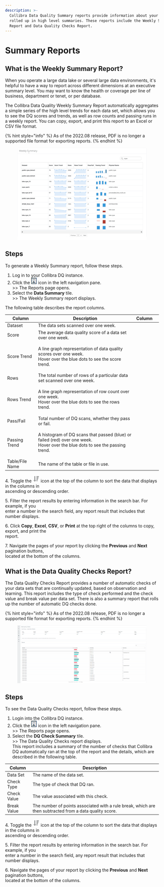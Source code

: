 ```yaml
---
description: >-
  Collibra Data Quality Summary reports provide information about your data sets
  rolled up in high level summaries. These reports include the Weekly Summary
  Report and Data Quality Checks Report.
---
```


# Summary Reports

## What is the Weekly Summary Report?

When you operate a large data lake or several large data environments, it's helpful to have a way to report across different dimensions at an executive summary level. You may want to know the health or coverage per line of business, department or tenet, or per database.&#x20;

The Collibra Data Quality Weekly Summary Report automatically aggregates a simple series of the high level trends for each data set, which allows you to see the DQ scores and trends, as well as row counts and passing runs in a weekly report. You can copy, export, and print this report to an Excel or CSV file format.

{% hint style="info" %}
As of the 2022.08 release, PDF is no longer a supported file format for exporting reports.
{% endhint %}

<figure><img src="../../.gitbook/assets/dq-weekly-summary-report.png" alt=""><figcaption></figcaption></figure>

## Steps

To generate a Weekly Summary report, follow these steps.

1. Log in to your Collibra DQ instance.
2. Click the ![](../../.gitbook/assets/dq-reports-icon.png) icon in the left navigation pane. \
   \>> The Reports page opens.
3. Select the **Data Summary** tile.\
   \>> The Weekly Summary report displays.

The following table describes the report columns.

| Column          | Description                                                                                                                            | Column |   |
| --------------- | -------------------------------------------------------------------------------------------------------------------------------------- | ------ | - |
| Dataset         | The data sets scanned over one week.                                                                                                   |        |   |
| Score           | The average data quality score of a data set over one week.                                                                            |        |   |
| Score Trend     | <p>A line graph representation of data quality scores over one week. <br>Hover over the blue dots to see the score trend.</p>          |        |   |
| Rows            | The total number of rows of a particular data set scanned over one week.                                                               |        |   |
| Rows Trend      | <p>A line graph representation of row count over one week.<br>Hover over the blue dots to see the rows trend.</p>                      |        |   |
| Pass/Fail       | Total number of DQ scans, whether they pass or fail.                                                                                   |        |   |
| Passing Trend   | <p>A histogram of DQ scans that passed (blue) or failed (red) over one week.<br>Hover over the blue dots to see the passing trend.</p> |        |   |
| Table/File Name | The name of the table or file in use.                                                                                                  |        |   |

4\. Toggle the ![](<../../.gitbook/assets/dq-sort-icon (1).png>) icon at the top of the column to sort the data that displays in the columns in\
&#x20;    ascending or descending order.

5\. Filter the report results by entering information in the search bar. For example, if you \
&#x20;   enter a number in the search field, any report result that includes that number displays.

6\. Click **Copy**, **Excel**, **CSV**, or **Print** at the top right of the columns to copy, export, and print the\
&#x20;   report.

7\. Navigate the pages of your report by clicking the **Previous** and **Next** pagination buttons, \
&#x20;   located at the bottom of the columns.

## What is the Data Quality Checks Report?

The Data Quality Checks Report provides a number of automatic checks of your data sets that are continually updated, based on observation and learning. This report includes the type of check performed and the check value and break value per data set. There is also a summary report that rolls up the number of automatic DQ checks done.

{% hint style="info" %}
As of the 2022.08 release, PDF is no longer a supported file format for exporting reports.
{% endhint %}

<figure><img src="../../.gitbook/assets/dq-data-quality-checks-report.png" alt=""><figcaption></figcaption></figure>

## Steps

To see the Data Quality Checks report, follow these steps.

1. Login into the Collibra DQ instance.
2. Click the ![](../../.gitbook/assets/dq-reports-icon.png) icon in the left navigation pane. \
   \>> The Reports page opens.
3. Select the **DQ Check Summary** tile.\
   \>> The Data Quality Checks report displays. \
   This report includes a summary of the number of checks that Collibra DQ automatically ran at the top of the report and the details, which are described in the following table.

| Column      | Description                                                                                             |
| ----------- | ------------------------------------------------------------------------------------------------------- |
| Data Set    | The name of the data set.                                                                               |
| Check Type  | The type of check that DQ ran.                                                                          |
| Check Value | The value associated with this check.                                                                   |
| Break Value | The number of points associated with a rule break, which are then subtracted from a data quality score. |

4\. Toggle the ![](<../../.gitbook/assets/dq-sort-icon (1).png>) icon at the top of the column to sort the data that displays in the columns in\
&#x20;    ascending or descending order.

5\. Filter the report results by entering information in the search bar. For example, if you \
&#x20;   enter a number in the search field, any report result that includes that number displays.

6\. Navigate the pages of your report by clicking the **Previous** and **Next** pagination buttons, \
&#x20;   located at the bottom of the columns.
